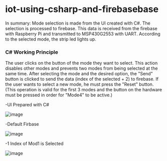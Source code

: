 # iot-using-csharp-and-firebasebase
In summary:
Mode selection is made from the UI created with C#. The selection is processed to firebase. This data is received from the firebase with Raspberry Pi and transmitted to MSP430G2553 with UART. According to the selected mode, the strip led lights up.

### C# Working Principle
The user clicks on the button of the mode they want to select. This action disables other modes and prevents two modes from being selected at the same time. After selecting the mode and the desired option, the "Send" button is clicked to send the data (index of the selected + 2) to firebase. If the user wants to select a new mode, he must press the "Reset" button.(This operation is valid for the first 3 modes and the button on the hardware must be pressed in order for "Mode4" to be active.)

-UI Prepared with C#

![image](https://user-images.githubusercontent.com/77415599/147702129-0ec2d7ad-d673-451f-883a-b9897e8fb7a2.png)

-Default Firbase  

![image](https://user-images.githubusercontent.com/77415599/147705856-19e001ec-7ce4-488e-a209-c23d5fc61497.png)

-1 Index of Mod1 is Selected

![image](https://user-images.githubusercontent.com/77415599/147706346-e3bd779e-a7c4-446f-8175-7936368531ab.png)

